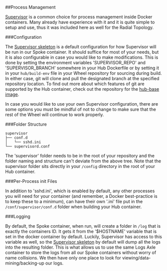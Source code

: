 ##Process Management

[Supervisor](http://supervisord.org) is a common choice for process management
inside Docker containers. Many already have experience with it and it is quite
simple to setup and use, thus it was included here as well for the Radial
Topology.

###Configuration

The [Supervisor skeleton][super_skel] is a
default configuration for how Supervisor will be run in our Spoke container. It
should suffice for most of your needs, but it is also configurable in case you
would like to make modifications. This is done by setting the environment
variables 'SUPERVISOR_REPO' and 'SUPERVISOR_BRANCH' somewhere in your Hub Dockerfile or by
setting it in your `hub/build-env` file in your Wheel repository for sourcing
during build. In either case, git will clone and pull the designated branch at
the specified repository location. To find out more about which features of git
are supported by the Hub container, check out the repository for the [hub-base
image](https://github.com/radial/imagebase-hub).

In case you would like to use your own Supervisor configuration, there are some
options you must be mindful of not to change to make sure that the rest of the
Wheel will continue to work properly.

###Folder Structure

```
supervisor
├── conf.d
│   └── sshd.ini
└── supervisord.conf
```
The 'supervisor' folder needs to be in the root of your repository and the
folder naming and structure can't deviate from the above tree. Note that the
supervisor folder sits directly in your `/config` directory in the root of your
Hub container.

###Per-Process init Files

In addition to 'sshd.ini', which is enabled by default, any other processes you
will need for your container (and remember, a Docker best-practice is to keep
these to a minimum), can have their own '.ini' file put in the
`/conf/supervisor/conf.d` folder when building your Hub container.

###Logging

By default, the Spoke container, when run, will create a folder in `/log` that
is exactly the containers ID. It gets it from the '$HOSTNAME' variable that is
set in the docker container by default. Luckily, Supervisor has access to this
variable as well, so the [Supervisor skeleton][super_skel] by default will dump
all the logs into the resulting folder. This is what allows us to use the same
Logs Axle container to store the logs from all our Spoke containers without
worry of name collisions. We then have only one place to look for
viewing/data-mining/backing-up our logs.

[super_skel]: https://github.com/radial/config-supervisor  
